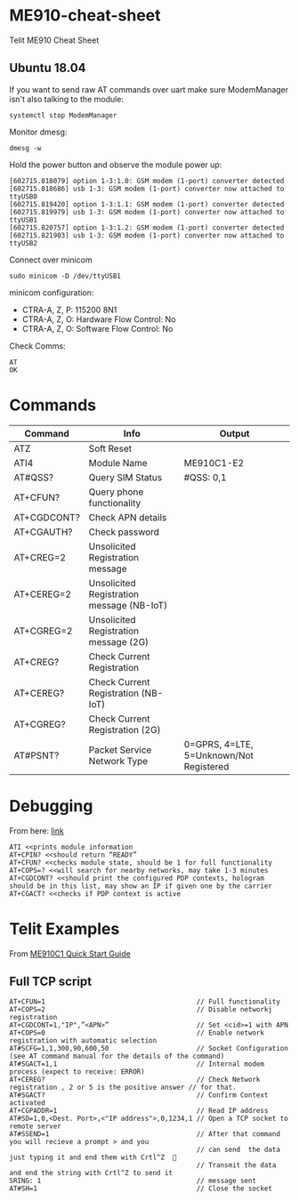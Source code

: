 # ME910-cheat-sheet
Telit ME910 Cheat Sheet

## Ubuntu 18.04

If you want to send raw AT commands over uart make sure ModemManager isn't also talking to the module:
```
systemctl stop ModemManager
```
Monitor dmesg:
```
dmesg -w
```
Hold the power button and observe the module power up:
```
[602715.818079] option 1-3:1.0: GSM modem (1-port) converter detected
[602715.818686] usb 1-3: GSM modem (1-port) converter now attached to ttyUSB0
[602715.819420] option 1-3:1.1: GSM modem (1-port) converter detected
[602715.819979] usb 1-3: GSM modem (1-port) converter now attached to ttyUSB1
[602715.820757] option 1-3:1.2: GSM modem (1-port) converter detected
[602715.821903] usb 1-3: GSM modem (1-port) converter now attached to ttyUSB2
```
Connect over minicom
```
sudo minicom -D /dev/ttyUSB1
```
minicom configuration:

* CTRA-A, Z, P: 115200 8N1
* CTRA-A, Z, O: Hardware Flow Control: No
* CTRA-A, Z, O: Software Flow Control: No

Check Comms:
```
AT                                                                                                                          
OK
```


# Commands

| Command     | Info                                      | Output                                  |
|-------------|-------------------------------------------|-----------------------------------------|
| ATZ         | Soft Reset                                |                                         |
| ATI4        | Module Name                               | ME910C1-E2                              |
| AT#QSS?     | Query SIM Status                          | #QSS: 0,1                               |
| AT+CFUN?    | Query phone functionality                 |                                         |
| AT+CGDCONT? |  Check APN details                        |                                         |
| AT+CGAUTH?  | Check password                            |                                         |
| AT+CREG=2   | Unsolicited Registration message          |                                         |
| AT+CEREG=2  | Unsolicited Registration message (NB-IoT) |                                         |
| AT+CGREG=2  | Unsolicited Registration message (2G)     |                                         |
| AT+CREG?    | Check Current Registration                |                                         |
| AT+CEREG?   | Check Current Registration (NB-IoT)       |                                         |
| AT+CGREG?   | Check Current Registration (2G)           |                                         |
| AT#PSNT?    | Packet Service Network Type               | 0=GPRS, 4=LTE, 5=Unknown/Not Registered |

# Debugging

From here: [link](https://community.hologram.io/t/network-registration-denied-creg-0-3/2762/4)

```
ATI <<prints module information
AT+CPIN? <<should return “READY”
AT+CFUN? <<checks module state, should be 1 for full functionality
AT+COPS=? <<will search for nearby networks, may take 1-3 minutes
AT+CGDCONT? <<should print the configured PDP contexts, hologram should be in this list, may show an IP if given one by the carrier
AT+CGACT? <<checks if PDP context is active
```



# Telit Examples

From [ME910C1 Quick Start Guide](https://y1cj3stn5fbwhv73k0ipk1eg-wpengine.netdna-ssl.com/wp-content/uploads/2018/11/Telit_ME910C1_QuickStart_Guide_r1.pdf)

## Full TCP script
```
AT+CFUN=1                                      // Full functionality 
AT+COPS=2                                      // Disable networkj registration 
AT+CGDCONT=1,"IP",”<APN>”                      // Set <cid>=1 with APN 
AT+COPS=0                                      // Enable network registration with automatic selection 
AT#SCFG=1,1,300,90,600,50                      // Socket Configuration (see AT command manual for the details of the command) 
AT#SGACT=1,1                                   // Internal modem process (expect to receive: ERROR) 
AT+CEREG?                                      // Check Network registration , 2 or 5 is the positive answer // for that. 
AT#SGACT?                                      // Confirm Context activated
AT+CGPADDR=1                                   // Read IP address 
AT#SD=1,0,<Dest. Port>,<"IP address">,0,1234,1 // Open a TCP socket to remote server 
AT#SSEND=1                                     // After that command you will recieve a prompt > and you          
                                               // can send  the data just typing it and end them with Crtl^Z                                          
                                               // Transmit the data and end the string with Crtl^Z to send it
SRING: 1                                       // message sent 
AT#SH=1                                        // Close the socket
```

